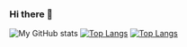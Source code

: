 ### Hi there 👋
![My GitHub stats](https://github-readme-stats.vercel.app/api?username=AndreyStaroverov&theme=dark&show_icons=true)
[![Top Langs](https://github-readme-stats.vercel.app/api/top-langs/?username=AndreyStaroverov&layout=compact)](https://github.com/AndreyStaroverov/github-readme-stats)
[![Top Langs](https://github-readme-stats.vercel.app/api/top-langs/?username=anuraghazra&layout=compact)](https://github.com/AndreyStaroverov/github-readme-stats)

<!--
**AndreyStaroverov/AndreyStaroverov** is a ✨ _special_ ✨ repository because its `README.md` (this file) appears on your GitHub profile.

Here are some ideas to get you started:

- 🔭 I’m currently working on ...
- 🌱 I’m currently learning ...
- 👯 I’m looking to collaborate on ...
- 🤔 I’m looking for help with ...
- 💬 Ask me about ...
- 📫 How to reach me: ...
- 😄 Pronouns: ...
- ⚡ Fun fact: ...
-->
